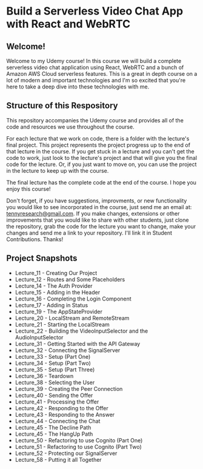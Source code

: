 # Build a Serverless Video Chat App with React and WebRTC

## Welcome!

Welcome to my Udemy course! In this course we will build a complete serverless video chat application using React, WebRTC and a bunch of Amazon AWS Cloud serverless features. This is a great in depth course on a lot of modern and important technologies and I'm so excited that you're here to take a deep dive into these technologies with me.

## Structure of this Respository

This repository accompanies the Udemy course and provides all of the code and resources we use throughout the course.

For each lecture that we work on code, there is a folder with the lecture's final project. This project represents the project progress up to the end of that lecture in the course. If you get stuck in a lecture and you can't get the code to work, just look to the lecture's project and that will give you the final code for the lecture. Or, if you just want to move on, you can use the project in the lecture to keep up with the course.

The final lecture has the complete code at the end of the course. I hope you enjoy this course!

Don't forget, if you have suggestions, improvments, or new functionality you would like to see incorporated in the course, just send me an email at: tennyresearch@gmail.com. If you make changes, extensions or other improvements that you would like to share with other students, just clone the repository, grab the code for the lecture you want to change, make your changes and send me a link to your repository. I'll link it in Student Contributions. Thanks!

## Project Snapshots

- Lecture_11 - Creating Our Project
- Lecture_12 - Routes and Some Placeholders
- Lecture_14 - The Auth Provider
- Lecture_15 - Adding in the Header
- Lecture_16 - Completing the Login Component
- Lecture_17 - Adding in Status
- Lecture_19 - The AppStateProvider
- Lecture_20 - LocalStream and RemoteStream
- Lecture_21 - Starting the LocalStream
- Lecture_22 - Building the VideoInputSelector and the AudioInputSelector
- Lecture_31 - Getting Started with the API Gateway
- Lecture_32 - Connecting the SignalServer
- Lecture_33 - Setup (Part One)
- Lecture_34 - Setup (Part Two)
- Lecture_35 - Setup (Part Three)
- Lecture_36 - Teardown
- Lecture_38 - Selecting the User
- Lecture_39 - Creating the Peer Connection
- Lecture_40 - Sending the Offer
- Lecture_41 - Processing the Offer
- Lecture_42 - Responding to the Offer
- Lecture_43 - Responding to the Answer
- Lecture_44 - Connecting the Chat
- Lecture_45 - The Decline Path
- Lecture_45 - The HangUp Path
- Lecture_50 - Refactoring to use Cognito (Part One)
- Lecture_51 - Refactoring to use Cognito (Part Two)
- Lecture_52 - Protecting our SignalServer
- Lecture_58 - Putting it all Together
